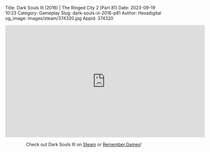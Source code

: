 Title: Dark Souls III (2016) | The Ringed City 2 [Part 81]
Date: 2023-09-19 10:23
Category: Gameplay
Slug: dark-souls-iii-2016-p81
Author: Hexadigital
og_image: images/steam/374320.jpg
Appid: 374320

<center><iframe src="https://www.youtube.com/embed/i6_J-f8izCQ?feature=oembed" allow="accelerometer; autoplay; encrypted-media; gyroscope; picture-in-picture" width="640" height="360" frameborder="0"></iframe>

Check out Dark Souls III on [Steam](https://store.steampowered.com/app/374320/?curator_clanid=34633900) or [Remember.Games](https://remember.games/game/340/dark-souls-iii/)!</center>